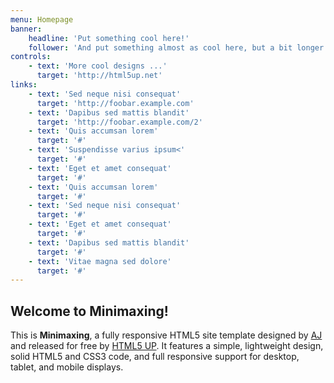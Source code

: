 ```yaml
---
menu: Homepage
banner:
    headline: 'Put something cool here!'
    follower: 'And put something almost as cool here, but a bit longer ...'
controls:
    - text: 'More cool designs ...'
      target: 'http://html5up.net'
links:
    - text: 'Sed neque nisi consequat'
      target: 'http://foobar.example.com'
    - text: 'Dapibus sed mattis blandit'
      target: 'http://foobar.example.com/2'
    - text: 'Quis accumsan lorem'
      target: '#'
    - text: 'Suspendisse varius ipsum<'
      target: '#'
    - text: 'Eget et amet consequat'
      target: '#'
    - text: 'Quis accumsan lorem'
      target: '#'
    - text: 'Sed neque nisi consequat'
      target: '#'
    - text: 'Eget et amet consequat'
      target: '#'
    - text: 'Dapibus sed mattis blandit'
      target: '#'
    - text: 'Vitae magna sed dolore'
      target: '#'
---
```


## Welcome to Minimaxing!

This is **Minimaxing**, a fully responsive HTML5 site template designed by [AJ](http://twitter.com/ajlkn) and released for free by [HTML5 UP](http://html5up.net). It features a simple, lightweight design, solid HTML5 and CSS3 code, and full responsive support for desktop, tablet, and mobile displays.
